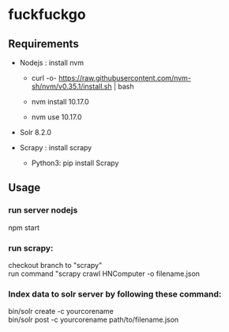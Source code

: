# fuckfuckgo

## Requirements

- Nodejs : install nvm 
  + curl -o- https://raw.githubusercontent.com/nvm-sh/nvm/v0.35.1/install.sh | bash
  
  + nvm install 10.17.0
  + nvm use 10.17.0
  
- Solr 8.2.0
- Scrapy : install scrapy
  + Python3: pip install Scrapy
 
## Usage

### run server nodejs 
  npm start
  
### run scrapy:
 checkout branch to "scrapy" <br/>
 run command "scrapy crawl HNComputer -o filename.json <br/>

### Index data to solr server by following these command:
  bin/solr create -c yourcorename<br/>
  bin/solr post -c yourcorename path/to/filename.json
  
